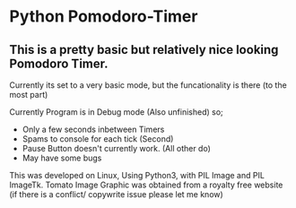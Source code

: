 # Python Pomodoro-Timer 
## This is a pretty basic but relatively nice looking Pomodoro Timer.

Currently its set to a very basic mode, but the funcationality is there (to the most part)





Currently Program is in Debug mode (Also unfinished) so;
- Only a few seconds inbetween Timers
- Spams to console for each tick (Second)
- Pause Button doesn't currently work. (All other do)
- May have some bugs

This was developed on Linux, Using Python3, with PIL Image and PIL ImageTk.
Tomato Image Graphic was obtained from a royalty free website (if there is a  conflict/ copywrite issue please let me know)
